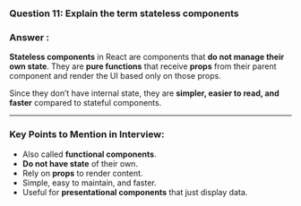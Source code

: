 
### **Question 11:** Explain the term stateless components

### **Answer :**

**Stateless components** in React are components that **do not manage their own state**.
They are **pure functions** that receive **props** from their parent component and render the UI based only on those props.

Since they don’t have internal state, they are **simpler, easier to read, and faster** compared to stateful components.

---

### **Key Points to Mention in Interview:**

* Also called **functional components**.
* **Do not have state** of their own.
* Rely on **props** to render content.
* Simple, easy to maintain, and faster.
* Useful for **presentational components** that just display data.


